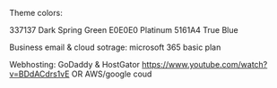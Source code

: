 Theme colors:

337137 Dark Spring Green 
E0E0E0 Platinum
5161A4 True Blue


Business email & cloud sotrage: microsoft 365 basic plan

Webhosting: GoDaddy & HostGator https://www.youtube.com/watch?v=BDdACdrs1vE OR AWS/google coud

